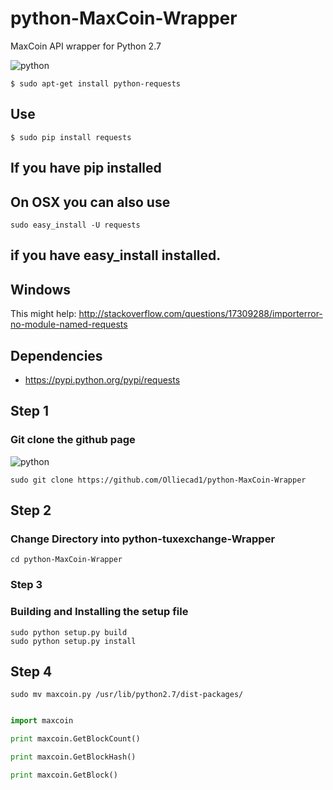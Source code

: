 # python-MaxCoin-Wrapper
MaxCoin API wrapper for Python 2.7

![python](https://img.shields.io/badge/python-2.7-blue.svg)

```
$ sudo apt-get install python-requests
```

## Use  
```$ sudo pip install requests ``` 
## If you have pip installed


##  On OSX you can also use 
```sudo easy_install -U requests ```
## if you have easy_install installed.

## Windows
This might help: http://stackoverflow.com/questions/17309288/importerror-no-module-named-requests
## Dependencies
- https://pypi.python.org/pypi/requests


## Step 1

### Git clone the github page


![python](https://img.shields.io/badge/python-2.7-blue.svg)

```
sudo git clone https://github.com/Olliecad1/python-MaxCoin-Wrapper
```

## Step 2

### Change Directory into python-tuxexchange-Wrapper

```
cd python-MaxCoin-Wrapper
```

### Step 3

### Building and Installing the setup file

```
sudo python setup.py build
sudo python setup.py install
```

## Step 4

```
sudo mv maxcoin.py /usr/lib/python2.7/dist-packages/
```

```python

import maxcoin

print maxcoin.GetBlockCount()

print maxcoin.GetBlockHash()

print maxcoin.GetBlock()
```
